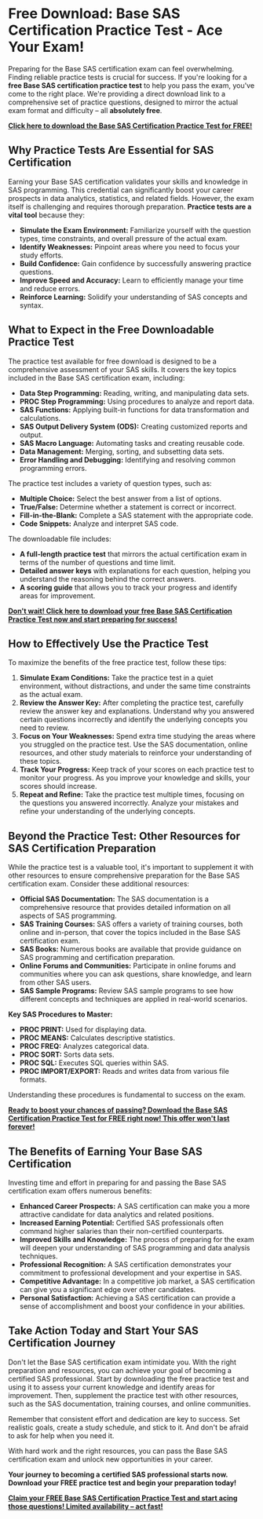 # Free Download: Base SAS Certification Practice Test - Ace Your Exam!

Preparing for the Base SAS certification exam can feel overwhelming. Finding reliable practice tests is crucial for success. If you're looking for a **free Base SAS certification practice test** to help you pass the exam, you've come to the right place. We're providing a direct download link to a comprehensive set of practice questions, designed to mirror the actual exam format and difficulty – all **absolutely free**.

[**Click here to download the Base SAS Certification Practice Test for FREE!**](https://udemywork.com/base-sas-certification-practice-test)

## Why Practice Tests Are Essential for SAS Certification

Earning your Base SAS certification validates your skills and knowledge in SAS programming. This credential can significantly boost your career prospects in data analytics, statistics, and related fields. However, the exam itself is challenging and requires thorough preparation. **Practice tests are a vital tool** because they:

*   **Simulate the Exam Environment:** Familiarize yourself with the question types, time constraints, and overall pressure of the actual exam.
*   **Identify Weaknesses:** Pinpoint areas where you need to focus your study efforts.
*   **Build Confidence:** Gain confidence by successfully answering practice questions.
*   **Improve Speed and Accuracy:** Learn to efficiently manage your time and reduce errors.
*   **Reinforce Learning:** Solidify your understanding of SAS concepts and syntax.

## What to Expect in the Free Downloadable Practice Test

The practice test available for free download is designed to be a comprehensive assessment of your SAS skills. It covers the key topics included in the Base SAS certification exam, including:

*   **Data Step Programming:** Reading, writing, and manipulating data sets.
*   **PROC Step Programming:** Using procedures to analyze and report data.
*   **SAS Functions:** Applying built-in functions for data transformation and calculations.
*   **SAS Output Delivery System (ODS):** Creating customized reports and output.
*   **SAS Macro Language:** Automating tasks and creating reusable code.
*   **Data Management:** Merging, sorting, and subsetting data sets.
*   **Error Handling and Debugging:** Identifying and resolving common programming errors.

The practice test includes a variety of question types, such as:

*   **Multiple Choice:** Select the best answer from a list of options.
*   **True/False:** Determine whether a statement is correct or incorrect.
*   **Fill-in-the-Blank:** Complete a SAS statement with the appropriate code.
*   **Code Snippets:** Analyze and interpret SAS code.

The downloadable file includes:

*   **A full-length practice test** that mirrors the actual certification exam in terms of the number of questions and time limit.
*   **Detailed answer keys** with explanations for each question, helping you understand the reasoning behind the correct answers.
*   **A scoring guide** that allows you to track your progress and identify areas for improvement.

[**Don't wait! Click here to download your free Base SAS Certification Practice Test now and start preparing for success!**](https://udemywork.com/base-sas-certification-practice-test)

## How to Effectively Use the Practice Test

To maximize the benefits of the free practice test, follow these tips:

1.  **Simulate Exam Conditions:** Take the practice test in a quiet environment, without distractions, and under the same time constraints as the actual exam.
2.  **Review the Answer Key:** After completing the practice test, carefully review the answer key and explanations. Understand why you answered certain questions incorrectly and identify the underlying concepts you need to review.
3.  **Focus on Your Weaknesses:** Spend extra time studying the areas where you struggled on the practice test. Use the SAS documentation, online resources, and other study materials to reinforce your understanding of these topics.
4.  **Track Your Progress:** Keep track of your scores on each practice test to monitor your progress. As you improve your knowledge and skills, your scores should increase.
5.  **Repeat and Refine:** Take the practice test multiple times, focusing on the questions you answered incorrectly. Analyze your mistakes and refine your understanding of the underlying concepts.

## Beyond the Practice Test: Other Resources for SAS Certification Preparation

While the practice test is a valuable tool, it's important to supplement it with other resources to ensure comprehensive preparation for the Base SAS certification exam. Consider these additional resources:

*   **Official SAS Documentation:** The SAS documentation is a comprehensive resource that provides detailed information on all aspects of SAS programming.
*   **SAS Training Courses:** SAS offers a variety of training courses, both online and in-person, that cover the topics included in the Base SAS certification exam.
*   **SAS Books:** Numerous books are available that provide guidance on SAS programming and certification preparation.
*   **Online Forums and Communities:** Participate in online forums and communities where you can ask questions, share knowledge, and learn from other SAS users.
*   **SAS Sample Programs:** Review SAS sample programs to see how different concepts and techniques are applied in real-world scenarios.

**Key SAS Procedures to Master:**

*   **PROC PRINT:** Used for displaying data.
*   **PROC MEANS:** Calculates descriptive statistics.
*   **PROC FREQ:** Analyzes categorical data.
*   **PROC SORT:** Sorts data sets.
*   **PROC SQL:** Executes SQL queries within SAS.
*   **PROC IMPORT/EXPORT:** Reads and writes data from various file formats.

Understanding these procedures is fundamental to success on the exam.

[**Ready to boost your chances of passing? Download the Base SAS Certification Practice Test for FREE right now! This offer won't last forever!**](https://udemywork.com/base-sas-certification-practice-test)

## The Benefits of Earning Your Base SAS Certification

Investing time and effort in preparing for and passing the Base SAS certification exam offers numerous benefits:

*   **Enhanced Career Prospects:** A SAS certification can make you a more attractive candidate for data analytics and related positions.
*   **Increased Earning Potential:** Certified SAS professionals often command higher salaries than their non-certified counterparts.
*   **Improved Skills and Knowledge:** The process of preparing for the exam will deepen your understanding of SAS programming and data analysis techniques.
*   **Professional Recognition:** A SAS certification demonstrates your commitment to professional development and your expertise in SAS.
*   **Competitive Advantage:** In a competitive job market, a SAS certification can give you a significant edge over other candidates.
*   **Personal Satisfaction:** Achieving a SAS certification can provide a sense of accomplishment and boost your confidence in your abilities.

## Take Action Today and Start Your SAS Certification Journey

Don't let the Base SAS certification exam intimidate you. With the right preparation and resources, you can achieve your goal of becoming a certified SAS professional. Start by downloading the free practice test and using it to assess your current knowledge and identify areas for improvement. Then, supplement the practice test with other resources, such as the SAS documentation, training courses, and online communities.

Remember that consistent effort and dedication are key to success. Set realistic goals, create a study schedule, and stick to it. And don't be afraid to ask for help when you need it.

With hard work and the right resources, you can pass the Base SAS certification exam and unlock new opportunities in your career.

**Your journey to becoming a certified SAS professional starts now. Download your FREE practice test and begin your preparation today!**

[**Claim your FREE Base SAS Certification Practice Test and start acing those questions! Limited availability – act fast!**](https://udemywork.com/base-sas-certification-practice-test)
